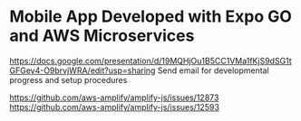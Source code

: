 # Mobile App Developed with Expo GO and AWS Microservices

https://docs.google.com/presentation/d/19MQHjOu1B5CC1VMa1fKjS9dSG1tGFGey4-O9brvjWRA/edit?usp=sharing
Send email for developmental progress and setup procedures

https://github.com/aws-amplify/amplify-js/issues/12873
https://github.com/aws-amplify/amplify-js/issues/12593
